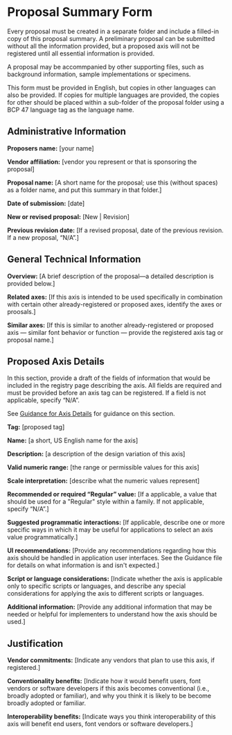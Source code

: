 # Proposal Summary Form

Every proposal must be created in a separate folder and include a filled-in copy of this proposal
summary. A preliminary proposal can be submitted without all the information provided, but a
proposed axis will not be registered until all essential information is provided.

A proposal may be accommpanied by other supporting files, such as background information, sample
implementations or specimens.

This form must be provided in English, but copies in other languages can also be provided. If
copies for multiple languages are provided, the copies for other should be placed within a
sub-folder of the proposal folder using a BCP 47 language tag as the language name.

## Administrative Information
**Proposers name:** [your name]

**Vendor affiliation:** [vendor you represent or that is sponsoring the proposal]

**Proposal name:** [A short name for the proposal; use this (without spaces) as a folder name, and
put this summary in that folder.]

**Date of submission:** [date]

**New or revised proposal:** [New | Revision]

**Previous revision date:** [If a revised proposal, date of the previous revision. If a new proposal,
&ldquo;N/A&rdquo;.]

## General Technical Information
**Overview:** [A brief description of the proposal&mdash;a detailed description is provided below.]

**Related axes:** [If this axis is intended to be used specifically in combination with certain other
already-registered or proposed axes, identify the axes or proosals.]

**Similar axes:** [If this is similar to another already-registered or proposed axis &mdash; similar
font behavior or function &mdash; provide the registered axis tag or proposal name.]

## Proposed Axis Details
In this section, provide a draft of the fields of information that would be included in the registry
page describing the axis. All fields are required and must be provided before an axis tag can be
registered. If a field is not applicable, specify &ldquo;N/A&rdquo;.

See [Guidance for Axis Details](GuidanceForAxisDetails.md) for guidance on this section.

**Tag:** [proposed tag]

**Name:** [a short, US English name for the axis]

**Description:** [a description of the design variation of this axis]

**Valid numeric range:** [the range or permissible values for this axis]

**Scale interpretation:** [describe what the numeric values represent]

**Recommended or required &ldquo;Regular&rdquo; value:** [If a applicable, a value that should be
used for a "Regular" style within a family. If not applicable, specify &ldquo;N/A&rdquo;.]

**Suggested programmatic interactions:** [If applicable, describe one or more specific ways in which
it may be useful for applications to select an axis value programmatically.]

**UI recommendations:** [Provide any recommendations regarding how this axis should be handled in
application user interfaces. See the Guidance file for details on what information is and isn't
expected.]

**Script or language considerations:** [Indicate whether the axis is applicable only to specific
scripts or languages, and describe any special considerations for applying the axis to different
scripts or languages.

**Additional information:** [Provide any additional information that may be needed or helpful for
implementers to understand how the axis should be used.]

## Justification
**Vendor commitments:** [Indicate any vendors that plan to use this axis, if registered.]

**Conventionality benefits:** [Indicate how it would benefit users, font vendors or software
developers if this axis becomes conventional (i.e., broadly adopted or familiar), and why you think
it is likely to be become broadly adopted or familiar.

**Interoperability benefits:** [Indicate ways you think interoperability of this axis will benefit
end users, font vendors or software developers.]

